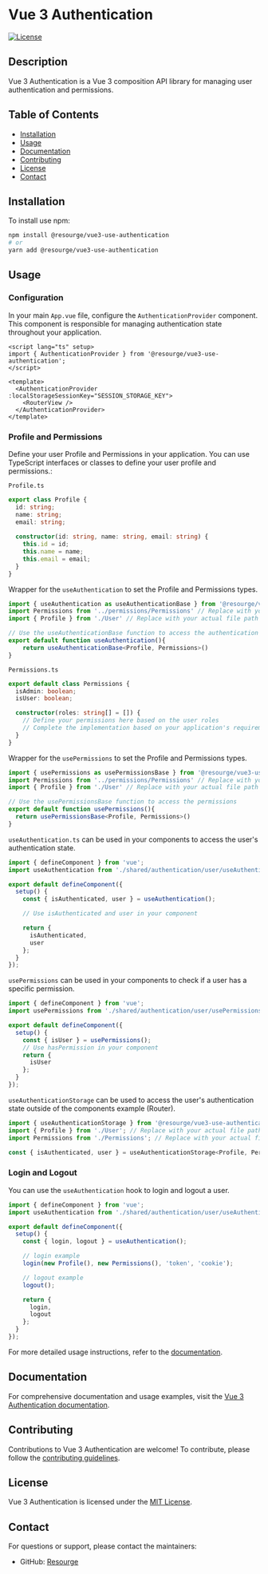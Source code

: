 # Vue 3 Authentication

[![License](https://img.shields.io/badge/License-MIT-blue.svg)](LICENSE)

## Description

Vue 3 Authentication is a Vue 3 composition API library for managing user authentication and permissions.

## Table of Contents

- [Installation](#installation)
- [Usage](#usage)
- [Documentation](#documentation)
- [Contributing](#contributing)
- [License](#license)
- [Contact](#contact)

## Installation

To install use npm:

```bash
npm install @resourge/vue3-use-authentication
# or
yarn add @resourge/vue3-use-authentication
```

## Usage

### Configuration

In your main `App.vue` file, configure the `AuthenticationProvider` component. This component is responsible for managing authentication state throughout your application.

```vue
<script lang="ts" setup>
import { AuthenticationProvider } from '@resourge/vue3-use-authentication';
</script>

<template>
  <AuthenticationProvider :localStorageSessionKey="SESSION_STORAGE_KEY">
    <RouterView />
  </AuthenticationProvider>
</template>
```

### Profile and Permissions

Define your user Profile and Permissions in your application. You can use TypeScript interfaces or classes to define your user profile and permissions.:

`Profile.ts`

```typescript
export class Profile {
  id: string;
  name: string;
  email: string;
  
  constructor(id: string, name: string, email: string) {
    this.id = id;
    this.name = name;
    this.email = email;
  }
}
```


Wrapper for the `useAuthentication` to set the Profile and Permissions types.

```typescript
import { useAuthentication as useAuthenticationBase } from '@resourge/vue3-use-authentication'
import Permissions from '../permissions/Permissions' // Replace with your actual file path from your permissions file
import { Profile } from './User' // Replace with your actual file path from you user profile

// Use the useAuthenticationBase function to access the authentication
export default function useAuthentication(){
    return useAuthenticationBase<Profile, Permissions>()
}
```

`Permissions.ts`

```typescript
export default class Permissions {
  isAdmin: boolean;
  isUser: boolean;

  constructor(roles: string[] = []) {
    // Define your permissions here based on the user roles
    // Complete the implementation based on your application's requirements
  }
}

```

Wrapper for the `usePermissions` to set the Profile and Permissions types.
  
  ```typescript
import { usePermissions as usePermissionsBase } from '@resourge/vue3-use-authentication'
import Permissions from '../permissions/Permissions' // Replace with your actual file path from your permissions file
import { Profile } from './User' // Replace with your actual file path from you user profile

// Use the usePermissionsBase function to access the permissions
export default function usePermissions(){
    return usePermissionsBase<Profile, Permissions>()
}
```

`useAuthentication.ts` can be used in your components to access the user's authentication state.

```javascript
import { defineComponent } from 'vue';
import useAuthentication from './shared/authentication/user/useAuthentication'; // Replace with your actual file path

export default defineComponent({
  setup() {
    const { isAuthenticated, user } = useAuthentication();

    // Use isAuthenticated and user in your component

    return {
      isAuthenticated,
      user
    };
  }
});
```

`usePermissions` can be used in your components to check if a user has a specific permission.

```javascript
import { defineComponent } from 'vue';
import usePermissions from './shared/authentication/user/usePermissions'; // Replace with your actual file path

export default defineComponent({
  setup() {
    const { isUser } = usePermissions();
    // Use hasPermission in your component
    return {
      isUser
    };
  }
});

```

`useAuthenticationStorage` can be used to access the user's authentication state outside of the components example (Router).

```javascript
import { useAuthenticationStorage } from '@resourge/vue3-use-authentication';
import { Profile } from './User'; // Replace with your actual file path
import Permissions from './Permissions'; // Replace with your actual file path

const { isAuthenticated, user } = useAuthenticationStorage<Profile, Permissions>();
```

### Login and Logout

You can use the `useAuthentication` hook to login and logout a user.

```javascript
import { defineComponent } from 'vue';
import useAuthentication from './shared/authentication/user/useAuthentication'; // Replace with your actual file path

export default defineComponent({
  setup() {
    const { login, logout } = useAuthentication();

    // login example
    login(new Profile(), new Permissions(), 'token', 'cookie');

    // logout example
    logout();

    return {
      login,
      logout
    };
  }
});
```

For more detailed usage instructions, refer to the [documentation](#documentation).

## Documentation

For comprehensive documentation and usage examples, visit the [Vue 3 Authentication documentation](https://resourge.vercel.app/docs/vue3-use-authentication/intro).

## Contributing

Contributions to Vue 3 Authentication are welcome! To contribute, please follow the [contributing guidelines](CONTRIBUTING.md).

## License

Vue 3 Authentication is licensed under the [MIT License](LICENSE).

## Contact

For questions or support, please contact the maintainers:
- GitHub: [Resourge](https://github.com/resourge)
